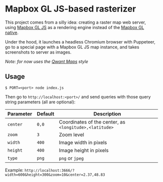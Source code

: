 # Mapbox GL JS-based rasterizer

This project comes from a silly idea: creating a raster map web server, using [Mapbox GL JS](https://github.com/mapbox/mapbox-gl-js) as a rendering engine instead of the [Mapbox GL native](https://github.com/mapbox/mapbox-gl-native).

Under the hood, it launches a headless Chromium browser with Puppeteer, go to a special page with a Mapbox GL JS map instance, and takes screenshots to server as images.

*Note: for now uses the [Qwant Maps](https://www.qwant.com/maps) style*

## Usage

```
$ PORT=<port> node index.js
```

Then go to `http://localhost:<port>/` and send queries with those query string parameters (all are optional):

|Parameter|Default|Description|
|---|---|---|
|`center`|`0,0`|Coordinates of the center, as `<longitude>,<latitude>`|
|`zoom`|`3`|Zoom level|
|`width`|`400`|Image width in pixels|
|`height`|`400`|Image height in pixels|
|`type`|`png`| `png` or `jpeg`|

Example: `http://localhost:3666/?width=600&height=300&zoom=10&center=2.37,48.83`
